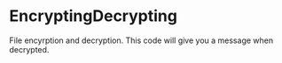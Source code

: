 # EncryptingDecrypting

File encyrption and decryption.  This code will give you a message when decrypted.
